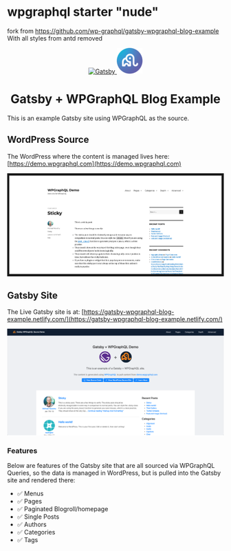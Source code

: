 # wpgraphql starter "nude"

fork from https://github.com/wp-graphql/gatsby-wpgraphql-blog-example
With all styles from antd removed

<p align="center">
  <a href="https://www.gatsbyjs.org">
    <img alt="Gatsby" src="https://www.gatsbyjs.org/monogram.svg" width="60" />
  </a>
  <a href="https://www.wpgraphql.com">
    <img alt="Gatsby" src="https://github.com/wp-graphql/wp-graphql/raw/develop/img/logo.png" width="60" />
  </a>
</p>
<h1 align="center">
  Gatsby + WPGraphQL Blog Example
</h1>

This is an example Gatsby site using WPGraphQL as the source.

## WordPress Source

The WordPress where the content is managed lives here: [https://demo.wpgraphql.com](https://demo.wpgraphql.com)

![Screenshot of the WordPress source site](./img/screenshot-demo.wpgraphql.com.png)

## Gatsby Site

The Live Gatsby site is at: [https://gatsby-wpgraphql-blog-example.netlify.com/](https://gatsby-wpgraphql-blog-example.netlify.com/)

![Screenshot of the Gatsby site](./img/screenshot-demo.gatsby-wpgraphql-blog-example.netlify.com.png)

### Features

Below are features of the Gatsby site that are all sourced via WPGraphQL Queries, so the data is
managed in WordPress, but is pulled into the Gatsby site and rendered there:

- :white_check_mark: Menus
- :white_check_mark: Pages
- :white_check_mark: Paginated Blogroll/homepage
- :white_check_mark: Single Posts
- :white_check_mark: Authors
- :white_check_mark: Categories
- :white_check_mark: Tags

